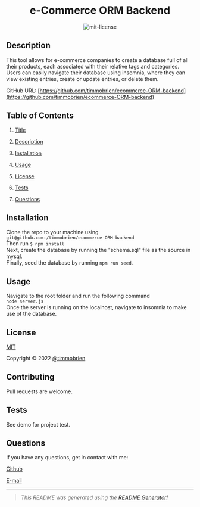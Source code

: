 

<center>

# e-Commerce ORM Backend <a name="title"></a><br>

![mit-license](https://img.shields.io/badge/license-MIT-green)
</center>

## Description <a name="description"></a>

This tool allows for e-commerce companies to create a database full of all their products, each associated with their relative tags and categories. Users can easily navigate their database using insomnia, where they can view existing entries, create or update entries, or delete them.

GitHub URL: [https://github.com/timmobrien/ecommerce-ORM-backend](https://github.com/timmobrien/ecommerce-ORM-backend)

## Table of Contents
1. [Title](#title)

2. [Description](#description)

3. [Installation](#installation)

4. [Usage](#usage)

5. [License](#license)

6. [Tests](#tests)

7. [Questions](#questions)

## Installation <a name="installation"></a>
Clone the repo to your machine using `git@github.com:/timmobrien/ecommerce-ORM-backend` <br> Then run `$ npm install` <br> Next, create the database by running the "schema.sql" file as the source in mysql. <br> Finally, seed the database by running `npm run seed`. 

## Usage <a name="usage"></a>
Navigate to the root folder and run the following command <br> `node server.js` <br> Once the server is running on the localhost, navigate to insomnia to make use of the database.

## License <a name="license"></a>
[MIT](https://choosealicense.com/licenses/mit)

Copyright © 2022 [@timmobrien](https://github.com/timmobrien)

## Contributing <a name="contributing"></a>
Pull requests are welcome.

## Tests <a name="tests"></a>
See demo for project test.

## Questions <a name="questions"></a>

If you have any questions, get in contact with me:

[Github](https://github.com/timmobrien)

[E-mail](timmobrien@icloud.com) 

__________________________________________________

> *This README was generated using the [README Generator!](https://github.com/timmobrien/NodeJS-README-Generator)*